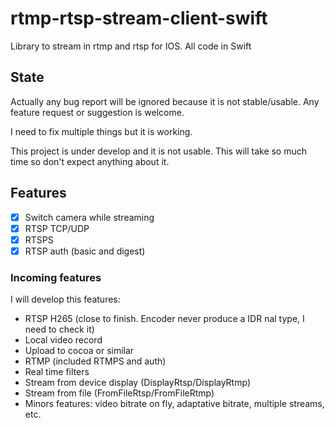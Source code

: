 # rtmp-rtsp-stream-client-swift

Library to stream in rtmp and rtsp for IOS. All code in Swift

## State

Actually any bug report will be ignored because it is not stable/usable.
Any feature request or suggestion is welcome.

I need to fix multiple things but it is working.

This project is under develop and it is not usable.
This will take so much time so don't expect anything about it.

## Features

- [x] Switch camera while streaming
- [x] RTSP TCP/UDP
- [x] RTSPS
- [x] RTSP auth (basic and digest)

### Incoming features

I will develop this features:

- RTSP H265 (close to finish. Encoder never produce a IDR nal type, I need to check it)
- Local video record
- Upload to cocoa or similar
- RTMP (included RTMPS and auth)
- Real time filters
- Stream from device display (DisplayRtsp/DisplayRtmp)
- Stream from file (FromFileRtsp/FromFileRtmp)
- Minors features: video bitrate on fly, adaptative bitrate, multiple streams, etc.
